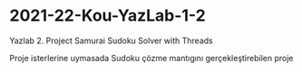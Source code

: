 # 2021-22-Kou-YazLab-1-2
Yazlab 2. Project Samurai Sudoku Solver with Threads 

Proje isterlerine uymasada Sudoku çözme mantıgını gerçekleştirebilen proje
